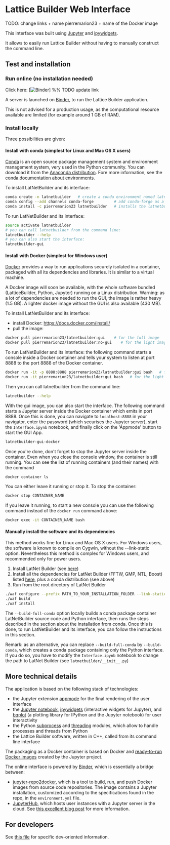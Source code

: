 # Lattice Builder Web Interface

TODO: change links + name pierremarion23 + name of the Docker image

This interface was built using [Jupyter](http://jupyter.org/) and [ipywidgets](https://github.com/jupyter-widgets/ipywidgets).

It allows to easily run Lattice Builder without having to manually construct the command line.

## Test and installation

### Run online (no installation needed)

Click here: [![Binder](https://mybinder.org/badge.svg)] %% TODO update link

A server is launched on [Binder](https://mybinder.org/), to run the Lattice Builder application.

This is not advised for a production usage, as the computational resource available are limited (for example around 1 GB of RAM).

### Install locally

Three possibilities are given:

#### Install with conda (simplest for Linux and Mac OS X users)

[Conda](https://conda.io/docs/) is an open source package management system and environment management system, very used in the Python community. You can download it from the [Anaconda distribution](https://www.anaconda.com/download).
Fore more information, see the [conda documentation about environments](https://conda.io/docs/user-guide/tasks/manage-environments.html).

To install LatNetBuilder and its interface:

```bash
conda create -n latnetbuilder   # create a conda environment named latnetbuilder
conda config --add channels conda-forge         # add conda-forge as a default conda channel
conda install -c pierremarion23 latnetbuilder   # installs the latnetbuilder package from the channel pierremarion23
```


To run LatNetBuilder and its interface:

```bash
source activate latnetbuilder
# you can call latnetbuilder from the command line:
latnetbuilder --help
# you can also start the interface:
latnetbuilder-gui
```

#### Install with Docker (simplest for Windows user)

[Docker](https://docs.docker.com/) provides a way to run applications securely isolated in a container, packaged with all its dependencies and libraries. It is similar to a virtual machine.

A Docker image will soon be available, with the whole software bundled (LatticeBuilder, Python, Jupyter) running on a Linux distribution. Warning: as a lot of dependencies are needed to run the GUI, the image is rather heavy (1.5 GB). A lighter docker image without the GUI is also available (430 MB).

To install LatNetBuilder and its interface:
+ install Docker: https://docs.docker.com/install/
+ pull the image:

```bash
docker pull pierremarion23/latnetbuilder:gui    # for the full image
docker pull pierremarion23/latnetbuilder:no-gui    # for the light image
```

To run LatNetBuilder and its interface: the following command starts a console inside a Docker container and tells your system to listen at port 8888 to the port 8888 of the Docker container.

```bash
docker run -it -p 8888:8888 pierremarion23/latnetbuilder:gui bash   # for the full image
docker run -it pierremarion23/latnetbuilder:gui bash   # for the light image
```

Then you can call latnetbuilder from the command line:

```bash
latnetbuilder --help
```

With the gui image, you can also start the interface. The following command starts a Jupyter server inside the Docker container which emits in port 8888. Once this is done, you can navigate to `localhost:8888` in your navigator, enter the password (which securises the Jupyter server), start the `Interface.ipynb` notebook, and finally click on the 'Appmode' button to start the GUI App.

```bash
latnetbuilder-gui-docker
```

Once you're done, don't forget to stop the Jupyter server inside the container. Even when you close the console window, the container is still running. You can see the list of running containers (and their names) with the command

```bash
docker container ls
```

You can either leave it running or stop it. To stop the container:
```bash
docker stop CONTAINER_NAME
```

If you leave it running, to start a new console you can use the following command instead of the `docker run` command above:

```bash
docker exec -it CONTAINER_NAME bash
```

#### Manually install the software and its dependencies 

This method works fine for Linux and Mac OS X users. For Windows users, the software is known to compile on Cygwin, without the --link-static option. Nevertheless this method is complex for Windows users, and recommended only for power users.

1) Install LatNet Builder (see [here](../README.md))
2) Install all the dependencies for LatNet Builder (FFTW, GMP, NTL, Boost) listed [here](), plus a conda distribution (see above)
3) Run from the root directory of LatNet Builder

```bash
./waf configure --prefix PATH_TO_YOUR_INSTALLATION_FOLDER --link-static --build-full-conda
./waf build
./waf install
```

The `--build-full-conda` option locally builds a conda package container LatNetBuilder source code and Python interface, then runs the steps described in the section about the installation from conda.
Once this is done, to run LatNetBuilder and its interface, you can follow the instructions in this section.

Remark: as an alternative, you can replace `--build-full-conda` by `--build-conda`, which creates a conda package containing only the Python interface. If you do so, you have to modify the `Interface.ipynb` notebook to change the path to LatNet Builder (see `latnetbuilder/__init__.py`)


## More technical details

The application is based on the following stack of technologies:
+ the Jupyter extension [appmode](https://github.com/oschuett/appmode) for the final rendering of the user interface 
+ the [Jupyter notebook](https://github.com/jupyter/notebook), [ipywidgets](https://github.com/jupyter-widgets/ipywidgets) (interactive widgets for Jupyter), and [bqplot](https://github.com/bloomberg/bqplot) (a plotting library for IPython and the Jupyter notebook) for user interactivity
+ the Python [subprocess](https://docs.python.org/3.6/library/subprocess.html#module-subprocess) and [threading](https://docs.python.org/3.6/library/threading.html) modules, which allow to handle processes and threads from Python
+ the Lattice Builder software, written in C++, called from its command line interface

The packaging as a Docker container is based on Docker and [ready-to-run Docker images](https://github.com/jupyter/docker-stacks) created by the Jupyter project.

The online interface is powered by [Binder](mybinder.org), which is essentially a bridge between:

+ [jupyter-repo2docker](https://github.com/jupyter/repo2docker), which is a tool to build, run, and push Docker images from source code repositories. The image contains a Jupyter installation, customized according to the specifications found in the repo, in the `environment.yml` file.
+ [JupyterHub](https://github.com/jupyterhub/jupyterhub), which hosts user instances with a Jupyter server in the cloud. See [this excellent blog post](https://blog.jupyter.org/binder-2-0-a-tech-guide-2017-fd40515a3a84) for more information. 

## For developers

See [this file](./dev_README.MD) for specific dev-oriented information.